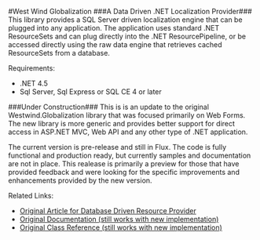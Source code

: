 #West Wind Globalization
###A Data Driven .NET Localization Provider###
This library provides a SQL Server driven localization engine that can be
plugged into any application. The application uses standard .NET ResourceSets
and can plug directly into the .NET ResourcePipeline, or be accessed directly
using the raw data engine that retrieves cached ResourceSets from a database.

Requirements:
* .NET 4.5
* Sql Server, Sql Express or SQL CE 4 or later

###Under Construction###
This is is an update to the original Westwind.Globalization library that
was focused primarily on Web Forms. The new library is more generic and 
provides better support for direct access in ASP.NET MVC, Web API and 
any other type of .NET application.

The current version is pre-release and still in Flux. The code is
fully functional and production ready, but currently samples and 
documentation are not in place. This realease is primarily a preview
for those that have provided feedback and were looking for the specific
improvements and enhancements provided by the new version.

Related Links:

* [Original Article for Database Driven Resource Provider](http://www.west-wind.com/presentations/wwdbresourceprovider/)
* [Original Documentation (still works with new implementation)](http://west-wind.com/WestwindWebToolkit/docs/?page=_2kv0y33ee.htm)
* [Original Class Reference (still works with new implementation)](http://west-wind.com/WestwindWebToolkit/docs/?page=_3o20xc28e.htm)
